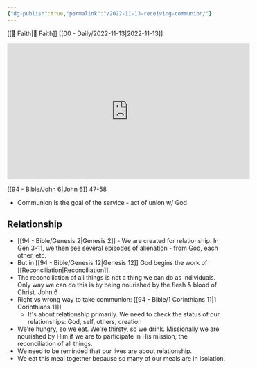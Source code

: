 ```yaml
---
{"dg-publish":true,"permalink":"/2022-11-13-receiving-communion/"}
---
```



[[📘 Faith\|📘 Faith]] [[00 - Daily/2022-11-13\|2022-11-13]]

<iframe width="560" height="315" src="https://www.youtube.com/embed/sSl4yYrKfPs" title="YouTube video player" frameborder="0" allow="accelerometer; autoplay; clipboard-write; encrypted-media; gyroscope; picture-in-picture" allowfullscreen></iframe>

[[94 - Bible/John 6\|John 6]] 47-58

* Communion is the goal of the service - act of union w/ God

## Relationship

* [[94 - Bible/Genesis 2\|Genesis 2]] - We are created for relationship. In Gen 3-11, we then see several episodes of alienation - from God, each other, etc.
* But in [[94 - Bible/Genesis 12\|Genesis 12]] God begins the work of [[Reconciliation\|Reconciliation]].
* The reconciliation of all things is not a thing we can do as individuals. Only way we can do this is by being nourished by the flesh & blood of Christ. John 6
* Right vs wrong way to take communion: [[94 - Bible/1 Corinthians 11\|1 Corinthians 11]]
    * It's about relationship primarily. We need to check the status of our relationships: God, self, others, creation
* We're hungry, so we eat. We're thirsty, so we drink. Missionally we are nourished by Him if we are to participate in His mission, the reconciliation of all things.
* We need to be reminded that our lives are about relationship.
* We eat this meal together because so many of our meals are in isolation.